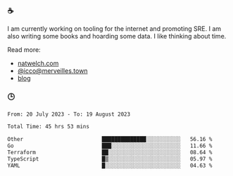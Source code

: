 ### ☕

I am currently working on tooling for the internet and promoting SRE. I am also writing some books and hoarding some data. I like thinking about time. 

Read more:

 - [natwelch.com](https://natwelch.com)
 - [@icco@merveilles.town](https://merveilles.town/@icco)
 - [blog](https://writing.natwelch.com)

### 🕒

<!--START_SECTION:waka-->

```txt
From: 20 July 2023 - To: 19 August 2023

Total Time: 45 hrs 53 mins

Other                         ██████████████░░░░░░░░░░░   56.16 %
Go                            ███░░░░░░░░░░░░░░░░░░░░░░   11.66 %
Terraform                     ██░░░░░░░░░░░░░░░░░░░░░░░   08.64 %
TypeScript                    █▒░░░░░░░░░░░░░░░░░░░░░░░   05.97 %
YAML                          █░░░░░░░░░░░░░░░░░░░░░░░░   04.63 %
```

<!--END_SECTION:waka-->
